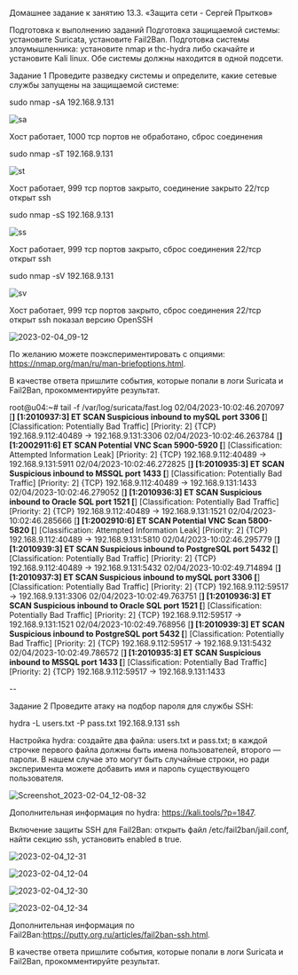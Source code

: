 Домашнее задание к занятию 13.3. «Защита сети - Сергей Прытков»

Подготовка к выполнению заданий
Подготовка защищаемой системы:
установите Suricata,
установите Fail2Ban.
Подготовка системы злоумышленника: установите nmap и thc-hydra либо скачайте и установите Kali linux.
Обе системы должны находится в одной подсети.

Задание 1
Проведите разведку системы и определите, какие сетевые службы запущены на защищаемой системе:

sudo nmap -sA 192.168.9.131


![sa](https://user-images.githubusercontent.com/62944948/216760680-541e7925-1fd5-4bb4-8c1f-3df172bde564.png)

Хост работает, 1000 тср портов не обработано, сброс соединения


sudo nmap -sT 192.168.9.131


![st](https://user-images.githubusercontent.com/62944948/216760699-f5096ad7-b46d-45b8-93d5-dc22eb20e580.png)


Хост работает, 999 тср портов закрыто, соединение закрыто 
22/тср открыт ssh


sudo nmap -sS 192.168.9.131


![ss](https://user-images.githubusercontent.com/62944948/216760707-58cd71c9-98e6-406f-8771-21c17a60708f.png)


Хост работает, 999 тср портов закрыто, сброс соединения
22/тср открыт ssh


sudo nmap -sV 192.168.9.131


![sv](https://user-images.githubusercontent.com/62944948/216760721-89a73a1e-9ab6-41a9-81df-89934a2d574c.png)


Хост работает, 999 тср портов закрыто, сброс соединения
22/тср открыт ssh
показал версию OpenSSH 


![2023-02-04_09-12](https://user-images.githubusercontent.com/62944948/216752163-691b8ec0-6353-44dc-a362-75c80b3338da.png)



По желанию можете поэкспериментировать с опциями: https://nmap.org/man/ru/man-briefoptions.html.

В качестве ответа пришлите события, которые попали в логи Suricata и Fail2Ban, прокомментируйте результат.


root@u04:~# tail -f /var/log/suricata/fast.log
02/04/2023-10:02:46.207097  [**] [1:2010937:3] ET SCAN Suspicious inbound to mySQL port 3306 [**] [Classification: Potentially Bad Traffic] [Priority: 2] {TCP} 192.168.9.112:40489 -> 192.168.9.131:3306
02/04/2023-10:02:46.263784  [**] [1:2002911:6] ET SCAN Potential VNC Scan 5900-5920 [**] [Classification: Attempted Information Leak] [Priority: 2] {TCP} 192.168.9.112:40489 -> 192.168.9.131:5911
02/04/2023-10:02:46.272825  [**] [1:2010935:3] ET SCAN Suspicious inbound to MSSQL port 1433 [**] [Classification: Potentially Bad Traffic] [Priority: 2] {TCP} 192.168.9.112:40489 -> 192.168.9.131:1433
02/04/2023-10:02:46.279052  [**] [1:2010936:3] ET SCAN Suspicious inbound to Oracle SQL port 1521 [**] [Classification: Potentially Bad Traffic] [Priority: 2] {TCP} 192.168.9.112:40489 -> 192.168.9.131:1521
02/04/2023-10:02:46.285666  [**] [1:2002910:6] ET SCAN Potential VNC Scan 5800-5820 [**] [Classification: Attempted Information Leak] [Priority: 2] {TCP} 192.168.9.112:40489 -> 192.168.9.131:5810
02/04/2023-10:02:46.295779  [**] [1:2010939:3] ET SCAN Suspicious inbound to PostgreSQL port 5432 [**] [Classification: Potentially Bad Traffic] [Priority: 2] {TCP} 192.168.9.112:40489 -> 192.168.9.131:5432
02/04/2023-10:02:49.714894  [**] [1:2010937:3] ET SCAN Suspicious inbound to mySQL port 3306 [**] [Classification: Potentially Bad Traffic] [Priority: 2] {TCP} 192.168.9.112:59517 -> 192.168.9.131:3306
02/04/2023-10:02:49.763751  [**] [1:2010936:3] ET SCAN Suspicious inbound to Oracle SQL port 1521 [**] [Classification: Potentially Bad Traffic] [Priority: 2] {TCP} 192.168.9.112:59517 -> 192.168.9.131:1521
02/04/2023-10:02:49.768956  [**] [1:2010939:3] ET SCAN Suspicious inbound to PostgreSQL port 5432 [**] [Classification: Potentially Bad Traffic] [Priority: 2] {TCP} 192.168.9.112:59517 -> 192.168.9.131:5432
02/04/2023-10:02:49.786572  [**] [1:2010935:3] ET SCAN Suspicious inbound to MSSQL port 1433 [**] [Classification: Potentially Bad Traffic] [Priority: 2] {TCP} 192.168.9.112:59517 -> 192.168.9.131:1433

--



Задание 2
Проведите атаку на подбор пароля для службы SSH:

hydra -L users.txt -P pass.txt 192.168.9.131 ssh

Настройка hydra:
создайте два файла: users.txt и pass.txt;
в каждой строчке первого файла должны быть имена пользователей, второго — пароли. В нашем случае это могут быть случайные строки, но ради эксперимента можете добавить имя и пароль существующего пользователя.

![Screenshot_2023-02-04_12-08-32](https://user-images.githubusercontent.com/62944948/216759069-1db19e22-22ef-4b90-a85d-693b60717242.png)


Дополнительная информация по hydra: https://kali.tools/?p=1847.

Включение защиты SSH для Fail2Ban:
открыть файл /etc/fail2ban/jail.conf,
найти секцию ssh,
установить enabled в true.

![2023-02-04_12-31](https://user-images.githubusercontent.com/62944948/216759932-bccac30e-bd71-4f13-b648-98884a3261f9.png)


![2023-02-04_12-04](https://user-images.githubusercontent.com/62944948/216758800-1ca6598f-8bd0-49ee-b6cc-6ec22a99b4c7.png)


![2023-02-04_12-30](https://user-images.githubusercontent.com/62944948/216759978-0bd11892-7026-4195-ae5b-f4b1788e3885.png)

![2023-02-04_12-34](https://user-images.githubusercontent.com/62944948/216760073-2976b46b-b141-4810-a96e-e4c834e00a52.png)


Дополнительная информация по Fail2Ban:https://putty.org.ru/articles/fail2ban-ssh.html.

В качестве ответа пришлите события, которые попали в логи Suricata и Fail2Ban, прокомментируйте результат.
